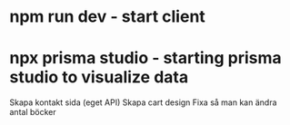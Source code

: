 # npm run dev - start client

# npx prisma studio - starting prisma studio to visualize data

Skapa kontakt sida (eget API)
Skapa cart design
Fixa så man kan ändra antal böcker
